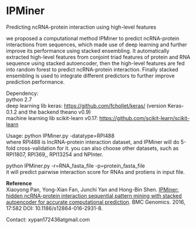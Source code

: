 # IPMiner
Predicting ncRNA-protein interaction using high-level features <br>

we proposed a computational method IPMiner to predict ncRNA-protein interactions from sequences, which made use of deep learning and further improve its performance using stacked 
ensembling. It automatically extracted high-level features from conjoint triad features of protein and RNA sequence using stacked autoencoder, then the high-level features are fed into random forest 
to predict ncRNA-protein 
interaction. Finally stacked ensembling is used to integrate different predictors to further improve prediction performance.

Dependency: <br>
python 2.7 <br>
deep learning lib keras: https://github.com/fchollet/keras/  (version Keras-0.1.2 and the backend theano v0.9)<br>
machine learning lib scikit-learn v0.17: https://github.com/scikit-learn/scikit-learn <br>

Usage:
python IPMiner.py -datatype=RPI488  <br>
where RPI488 is lncRNA-protein interaction dataset, and IPMiner will do 5-fold cross-validation for it. you can also choose other datasets, such as RPI1807, RPI369,, RPI13254 and NPInter. <br>

python IPMiner.py -r=RNA_fasta_file -p=protein_fasta_file   <br>
it will predict pairwise interaction score for RNAs and protiens in input file.

<b> Reference </b> <br>
Xiaoyong Pan, Yong-Xian Fan, Junchi Yan and Hong-Bin Shen. <a href=https://bmcgenomics.biomedcentral.com/articles/10.1186/s12864-016-2931-8> IPMiner: hidden ncRNA-protein interaction sequential pattern mining with stacked autoencoder for accurate computational prediction</a>. BMC Genomics. 2016, 17:582 DOI: 10.1186/s12864-016-2931-8.

Contact: xypan172436atgmail.com
